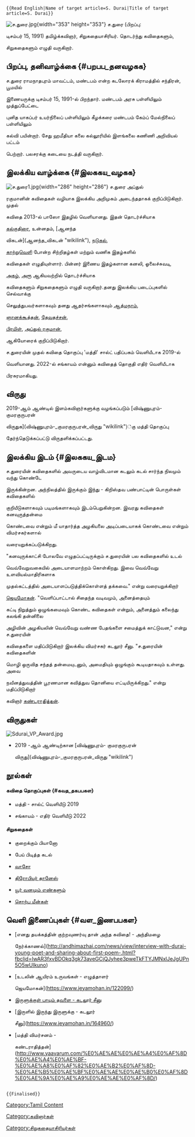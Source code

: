 ```{=mediawiki}
{{Read English|Name of target article=S. Durai|Title of target article=S. Durai}}
```
![](ச.துரை.jpg "ச.துரை.jpg"){width="353" height="353"} ச.துரை (பிறப்பு:
டிசம்பர் 15, 1991) தமிழ்க்கவிஞர், சிறுகதையாசிரியர். தொடர்ந்து கவிதைகளும்,
சிறுகதைகளும் எழுதி வருகிறார்.

## பிறப்பு, தனிவாழ்க்கை {#பறபப_தனவழகக}

ச.துரை ராமநாதபுரம் மாவட்டம், மண்டபம் என்ற கடலோரக் கிராமத்தில் சந்திரன், பூமயில்
இணையருக்கு டிசம்பர் 15, 1991-ல் பிறந்தார். மண்டபம் அரசு பள்ளியிலும் முத்துப்பேட்டை
புனித யாகப்பர் உயர்நிலைப் பள்ளியிலும் கீழக்கரை மண்டபம் கேம்ப் மேல்நிலைப் பள்ளியிலும்
கல்வி பயின்றார். சேது ஹமீதியா கலை கல்லூரியில் இளங்கலை கணிணி அறிவியல் பட்டம்
பெற்றார். பலசரக்கு கடையை நடத்தி வருகிறார்.

## இலக்கிய வாழ்க்கை {#இலககய_வழகக}

![](ச.துரை1.jpg "ச.துரை1.jpg"){width="286" height="286"} ச.துரை அப்துல்
ரகுமானின் கவிதைகள் வழியாக இலக்கிய அறிமுகம் அடைந்ததாகக் குறிப்பிடுகிறார். முதல்
கவிதை 2013-ல் பாஸோ இதழில் வெளியானது. இதன் தொடர்ச்சியாக
[கல்குதிரை](கல்குதிரை "wikilink"), உன்னதம், [ஆனந்த
விகடன்](ஆனந்த_விகடன் "wikilink"), [நடுகல்](நடுகல் "wikilink"),
[காற்றுவெளி](காற்றுவெளி "wikilink") போன்ற சிற்றிதழ்கள் மற்றும் வணிக இதழ்களில்
கவிதைகள் எழுதியுள்ளார். பின்னர் இணைய இதழ்களான கனலி, ஓலைச்சுவடி,
[அகழ்](அகழ் "wikilink"), [அரூ](அரூ "wikilink") ஆகியவற்றில் தொடர்ச்சியாக
கவிதைகளும் சிறுகதைகளும் எழுதி வருகிறார்.தனது இலக்கிய படைப்புகளில் செல்வாக்கு
செலுத்துபவர்களாகவும் தனது ஆதர்சங்களாகவும் [ஆத்மநாம்](ஆத்மநாம் "wikilink"),
[ஞானக்கூத்தன்](ஞானக்கூத்தன் "wikilink"), [தேவதச்சன்](தேவதச்சன் "wikilink"),
[பிரமிள்](பிரமிள் "wikilink"), [அப்துல் ரகுமான்](அப்துல்_ரகுமான் "wikilink"),
ஆகியோரைக் குறிப்பிடுகிறார்.

ச.துரையின் முதல் கவிதை தொகுப்பு \'மத்தி' சால்ட் பதிப்பகம் வெளியீடாக 2019-ல்
வெளியானது. 2022-ல் சங்காயம் என்னும் கவிதைத் தொகுதி எதிர் வெளியீடாக
பிரசுரமாகியது.

## விருது

2019-ஆம் ஆண்டில் இளம்கவிஞர்களுக்கு வழங்கப்படும் [விஷ்ணுபுரம்- குமரகுருபரன்
விருதுக](விஷ்ணுபுரம்-_குமரகுருபரன்_விருது "wikilink")்கு மத்தி தொகுப்பு
தேர்ந்தெடுக்கப்பட்டு விருதளிக்கப்பட்டது.

## இலக்கிய இடம் {#இலககய_இடம}

ச.துரையின் கவிதைகளில் அவருடைய வாழ்விடமான கடலும் கடல் சார்ந்த நிலமும் வந்து கொண்டே
இருக்கின்றன. அந்நிலத்தில் இருக்கும் இந்து - கிறிஸ்தவ பண்பாட்டின் பொருள்கள் கவிதைகளில்
குறியீடுகளாகவும் படிமங்களாகவும் இடம்பெறுகின்றன. இவரது கவிதைகள் கனவுருத்தன்மை
கொண்டவை என்றும் மீ யாதார்த்த அழகியலை அடிப்படையாகக் கொண்டவை என்றும் விமர்சகர்களால்
வரையறுக்கப்படுக்கிறது.

\"கனவுருக்காட்சி போலவே எழுதப்பட்டிருக்கும் ச.துரையின் பல கவிதைகளில் உடல்
வெவ்வேறுவகையில் அடையாளமாற்றம் கொள்கிறது. இவை வெவ்வேறு உளவியல்மாதிரிகளாக
முதல்கட்டத்தில் அடையாளப்படுத்திக்கொள்ளத் தக்கவை.\" என்று வரையறுக்கிறார்
[ஜெயமோகன்](ஜெயமோகன் "wikilink"). \"வெளிப்பாட்டால் சிதைந்த வடிவமும், அனைத்தையும்
கட்டி நிறுத்தும் ஒழுங்கமைவும் கொண்ட கவிதைகள் என்றும், அனைத்தும் கலைந்து கலங்கி தன்னிலை
அழிவின் அழகியலின் வெவ்வேறு வண்ண பேதங்களை சமைத்துக் காட்டுவன,\" என்று ச.துரையின்
கவிதைகளை மதிப்பிடுகிறார் இலக்கிய விமர்சகர் கடலூர் சீனு. \"ச.துரையின் கவிதைகளின்
மொழி ஒருவித சந்தத் தன்மையுடனும், அமைதியும் ஒழுங்கும் கூடியதாகவும் உள்ளது. அவை
நவீனத்துவத்தின் பூரணமான கவித்துவ தொனியை எட்டியிருக்கிறது.\" என்று மதிப்பிடுகிறார்
கவிஞர் [கண்டராதித்தன்](கண்டராதித்தன் "wikilink").

## விருதுகள்

![](Sdurai_VP_Award.jpg "Sdurai_VP_Award.jpg")

-   2019 -ஆம் ஆண்டிற்கான [விஷ்ணுபுரம்- குமரகுருபரன்
    விருது](விஷ்ணுபுரம்-_குமரகுருபரன்_விருது "wikilink")

## நூல்கள்

#### கவிதை தொகுப்புகள் {#கவத_தகபபகள}

-   மத்தி - சால்ட் வெளியீடு 2019
-   சங்காயம் - எதிர் வெளியீடு 2022

#### சிறுகதைகள்

-   குறைக்கும் பியானோ
-   பேய் பிடித்த கடல்
-   [வாசோ](https://akazhonline.com/?p=3436)
-   [திரோபியர் தானேஸ்](https://kanali.in/tharoier-dhanes/)
-   [யூர் வனமும் எண்களும்](https://kanali.in/yur-vanamum-enkalum/)
-   [சொற்ப மீன்கள்](https://kanali.in/sorppa-meenkal/)

## வெளி இணைப்புகள் {#வள_இணபபகள}

-   [எனது தயக்கத்தின் குற்றவுணர்வு தான் அந்த கவிதை! - அந்திமழை
    நேர்க்காணல்](http://andhimazhai.com/news/view/interview-with-durai-young-poet-and-sharing-about-first-poem-.html?fbclid=IwAR3fxvBDOkq3gk73aveGCjQJyhee3pweTkFTYJMNxlJeJgUPn5O5wUlkuno)
-   [உடலின் ஆயிரம் உருவங்கள் - எழுத்தாளர்
    ஜெயமோகன்](https://www.jeyamohan.in/122099/)
-   [இருளுக்குள் பாயும் தவளை - கடலூர் சீனு](https://www.jeyamohan.in/118490/)
-   [இருளில் இருந்து இருளுக்கு - கடலூர்
    சீனு](https://www.jeyamohan.in/164960/)
-   [மத்தி விமர்சனம் -
    கண்டராதித்தன்](http://www.yaavarum.com/%E0%AE%AE%E0%AE%A4%E0%AF%8D%E0%AE%A4%E0%AE%BF-%E0%AE%A8%E0%AF%82%E0%AE%B2%E0%AF%8D-%E0%AE%B5%E0%AE%BF%E0%AE%AE%E0%AE%B0%E0%AF%8D%E0%AE%9A%E0%AE%A9%E0%AE%AE%E0%AF%8D/)

```{=mediawiki}
{{Finalised}}
```
[Category:Tamil Content](Category:Tamil_Content "wikilink")
[Category:கவிஞர்கள்](Category:கவிஞர்கள் "wikilink")
[Category:சிறுகதையாசிரியர்கள்](Category:சிறுகதையாசிரியர்கள் "wikilink")
